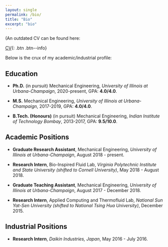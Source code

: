 ```yaml
---
layout: single
permalink: /bio/
title: "Bio"
excerpt: "bio"
---
```

(An outdated CV can be found here:

[CV](https://drive.google.com/file/d/14fdI71jWm4XCPuhXVVciPKePSRfDEgjM/view?usp=sharing){: .btn .btn--info}

Below is the crux of my academic/industrial profile:

## Education

- **Ph.D.** (in pursuit) Mechanical Engineering,
*University of Illinois at Urbana-Champaign*, 2020-present, GPA: **4.0/4.0**.

- **M.S.** Mechanical Engineering,
*University of Illinois at Urbana-Champaign*, 2017-2019, GPA: **4.0/4.0**.

- **B.Tech. (Honours)** (in pursuit) Mechanical Engineering,
*Indian Institute of Technology Bombay*, 2013-2017, GPA: **9.5/10.0**.

## Academic Positions

- **Graduate Research Assistant**, Mechanical Engineering,
*University of Illinois at Urbana-Champaign*, August 2018 - present.

- **Research Intern**, Bio-Inspired Fluid Lab,
*Virginia Polytechnic Institute and State University (shifted to Cornell University)*,
May 2018 - August 2018.

- **Graduate Teaching Assistant**, Mechanical Engineering,
*University of Illinois at Urbana-Champaign*, August 2017 - December 2018.

- **Research Intern**, Applied Computing and Thermofluid Lab,
*National Sun Yat-Sen University (shifted to National Tsing Hua University)*, December 2015.

## Industrial Positions

- **Research Intern**, *Daikin Industries, Japan*, May 2016 - July 2016.
